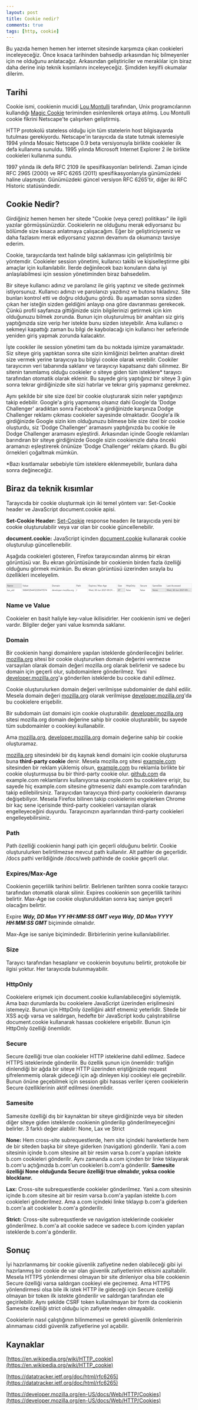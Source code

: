 ```yaml
---
layout: post
title: Cookie nedir?
comments: true
tags: [http, cookie]
---
```

Bu yazıda hemen hemen her internet sitesinde karşımıza çıkan cookieleri inceleyeceğiz. Önce kısaca tarihinden bahsedip arkasından hiç bilmeyenler için ne olduğunu anlatacağız. Arkasından geliştiriciler ve meraklılar için biraz daha derine inip teknik kısımlarını inceleyeceğiz. Şimdiden keyifli okumalar dilerim.

## Tarihi

Cookie ismi, cookienin mucidi [Lou Montulli](https://en.wikipedia.org/wiki/Lou_Montulli) tarafından, Unix programcılarının kullandığı [Magic Cookie](https://en.wikipedia.org/wiki/Magic_cookie) teriminden esinlenilerek ortaya atılmış. Lou Montulli cookie fikrini Netscape'te çalışırken geliştirmiş.

HTTP protokolü stateless olduğu için tüm statelerin host bilgisayarda tutulması gerekiyordu. Netscape'in tarayıcıda da state tutmak istemesiyle 1994 yılında Mosaic Netscape 0.9 beta versiyonuyla birlikte cookieler ilk defa kullanıma sunuldu. 1995 yılında Microsoft Internet Explorer 2 ile birlikte cookieleri kullanıma sundu.

1997 yılında ilk defa RFC 2109 ile spesifikasyonları belirlendi. Zaman içinde RFC 2965 (2000) ve RFC 6265 (2011) spesifikasyonlarıyla günümüzdeki haline ulaşmıştır. Günümüzdeki güncel versiyon RFC 6265'tir, diğer iki RFC Historic statüsündedir.

## Cookie Nedir?

Girdiğiniz hemen hemen her sitede "Cookie (veya çerez) politikası" ile ilgili yazılar görmüşsünüzdür. Cookielerin ne olduğunu merak ediyorsanız bu bölümde size kısaca anlatmaya çalışacağım. Eğer bir geliştiriciyseniz ve daha fazlasını merak ediyorsanız yazının devamını da okumanızı tavsiye ederim.

Cookie, tarayıcılarda text halinde bilgi saklanması için geliştirilmiş bir yöntemdir. Cookieler session yönetimi, kullanıcı takibi ve kişiselleştirme gibi amaçlar için kullanılabilir. İlerde değinilecek bazı konuların daha iyi anlaşılabilmesi için session yönetiminden biraz bahsedelim. 

Bir siteye kullanıcı adınız ve parolanız ile giriş yaptınız ve sitede gezinmek istiyorsunuz. Kullanıcı adınızı ve parolanızı yazdınız ve butona tıkladınız. Site bunları kontrol etti ve doğru olduğunu gördü. Bu aşamadan sonra sizden çıkan her isteğin sizden geldiğini anlayıp ona göre davranması gerekecek. Çünkü profil sayfanıza gittiğinizde sizin bilgilerinizi getirmek için kim olduğunuzu bilmek zorunda. Bunun için oluşturulmuş bir anahtarı siz giriş yaptığınızda size verip her istekte bunu sizden isteyebilir. Ama kullanıcı o sekmeyi kapattığı zaman bu bilgi de kaybolacağı için kullanıcı her seferinde yeniden giriş yapmak zorunda kalacaktır.

İşte cookiler ile session yönetimi tam da bu noktada işimize yaramaktadır. Siz siteye giriş yaptıktan sonra site sizin kimliğinizi belirten anahtarı direkt size vermek yerine tarayıcıya bu bilgiyi cookie olarak verebilir. Cookiler tarayıcının veri tabanında saklanır ve tarayıcıyı kapatsanız dahi silinmez. Bir sitenin tanımlamış olduğu cookieler o siteye giden tüm isteklere* tarayıcı tarafından otomatik olarak eklenir. Bu sayede giriş yaptığınız bir siteye 3 gün sonra tekrar girdiğinizde site sizi hatırlar ve tekrar giriş yapmanız gerekmez.

Aynı şekilde bir site size özel bir cookie oluşturarak sizin neler yaptığınızı takip edebilir. Google'a giriş yapmamış olsanız dahi Google'da 'Dodge Challenger' aradıktan sonra Facebook'a girdiğinizde karşınıza Dodge Challenger reklamı çıkması cookieler sayesinde olmaktadır. Google'a ilk girdiğinizde Google sizin kim olduğunuzu bilmese bile size özel bir cookie oluşturdu, siz 'Dodge Challenger' aramasını yaptığınızda bu cookie ile Dodge Challenger aramasını eşleştirdi. Arkasından içinde Google reklamları barındıran bir siteye girdiğinizde Google sizin cookienizle daha önceki aramanızı eşleştirerek önünüze 'Dodge Challenger' reklamı çıkardı. Bu gibi örnekleri çoğaltmak mümkün.

*Bazı kısıtlamalar sebebiyle tüm isteklere eklenmeyebilir, bunlara daha sonra değineceğiz.

## Biraz da teknik kısımlar

Tarayıcıda bir cookie oluşturmak için iki temel yöntem var: Set-Cookie header ve JavaScript document.cookie apisi.

**Set-Cookie Header:** [Set-Cookie](https://developer.mozilla.org/en-US/docs/Web/HTTP/Headers/Set-Cookie) response headerı ile tarayıcıda yeni bir cookie oluşturulabilir veya var olan bir cookie güncellenebilir.  

**document.cookie:** JavaScript içinden [document.cookie](https://developer.mozilla.org/en-US/docs/Web/API/Document/cookie) kullanarak cookie oluşturulup güncellenebilir.

Aşağıda cookieleri gösteren, Firefox tarayıcısından alınmış bir ekran görüntüsü var. Bu ekran görüntüsünde bir cookienin birden fazla özelliği olduğunu görmek mümkün. Bu ekran görüntüsü üzerinden sırayla bu özellikleri inceleyelim.

![](img/cookie.png)

### Name ve Value

Cookieler en basit haliyle key-value ikilisidirler. Her cookienin ismi ve değeri vardır. Bilgiler değer yani value kısmında saklanır.

### Domain

Bir cookienin hangi domainlere yapılan isteklerde gönderileceğini belirler. [mozilla.org](http://developer.mozilla.org) sitesi bir cookie oluştururken domain değerini vermezse varsayılan olarak domain değeri mozilla.org olarak belirlenir ve sadece bu domain için geçerli olur, subdomainlere gönderilmez. Yani [developer.mozilla.org](http://developer.mozilla.org)'a gönderilen isteklerde bu cookie dahil edilmez.

Cookie oluşturulurken domain değeri verilmişse subdomainler de dahil edilir. Mesela domain değeri [mozilla.org](http://mozilla.org) olarak verilmişse [developer.mozilla.org](http://developer.mozilla.org)'da bu cookielere erişebilir.

Bir subdomain üst domaini için cookie oluşturabilir. [developer.mozilla.org](http://developer.mozilla.org) sitesi mozilla.org domain değerine sahip bir cookie oluşturabilir, bu sayede tüm subdomainler o cookieyi kullanabilir.

Ama [mozilla.org](http://mozilla.org), [developer.mozilla.org](http://developer.mozilla.org) domain değerine sahip bir cookie oluşturamaz.

[mozilla.org](http://mozilla.org) sitesindeki bir dış kaynak kendi domaini için cookie oluşturursa buna **third-party cookie** denir. Mesela mozilla.org sitesi [example.com](http://example.com) sitesinden bir reklam yüklemiş olsun, [example.com](http://example.com) bu reklamla birlikte bir cookie oluşturmuşsa bu bir third-party cookie olur. [github.com](http://github.com) da example.com reklamlarını kullanıyorsa example.com bu cookielere erişir, bu sayede hiç example.com sitesine gitmeseniz dahi example.com tarafından takip edilebilirsiniz. Tarayıcıdan tarayıcıya third-party cookielerin davranışı değişebiliyor. Mesela Firefox bilinen takip cookielerini engelerken Chrome bir kaç sene içerisinde third-party cookieleri varsayılan olarak engelleyeceğini duyurdu. Tarayıcınızın ayarlarından third-party cookieleri engelleyebilirsiniz.

### Path

Path özelliği cookienin hangi path için geçerli olduğunu belirtir. Cookie oluşturulurken belirtilmezse mevcut path kullanılır. Alt pathler de geçerlidir. /docs pathi verildiğinde /docs/web pathinde de cookie geçerli olur.

### Expires/Max-Age

Cookienin geçerlilik tarihini belirtir. Belirlenen tarihten sonra cookie tarayıcı tarafından otomatik olarak silinir. Expires cookienin son geçerlilik tarihini belirtir. Max-Age ise cookie oluşturulduktan sonra kaç saniye geçerli olacağını belirtir.

Expire ***Wdy, DD Mon YY HH:MM:SS GMT veya Wdy***, ***DD Mon YYYY HH:MM:SS GMT*** biçiminde olmalıdır.

Max-Age ise saniye biçimindedir. Birbirlerinin yerine kullanılabilirler.

### Size

Tarayıcı tarafından hesaplanır ve cookienin boyutunu belirtir, protokolle bir ilgisi yoktur. Her tarayıcıda bulunmayabilir.

### HttpOnly

Cookielere erişmek için document.cookie kullanılabileceğini söylemiştik. Ama bazı durumlarda bu cookielere JavaScript üzerinden erişilmesini istemeyiz. Bunun için HttpOnly özelliğini aktif etmemiz yeterlidir. Sitede bir XSS açığı varsa ve saldırgan, hedefte bir JavaScript kodu çalıştırabilirse document.cookie kullanarak hassas cookielere erişebilir. Bunun için HttpOnly özelliği önemlidir.

### Secure

Secure özelliği true olan cookieler HTTP isteklerine dahil edilmez. Sadece HTTPS isteklerinde gönderilir. Bu özellik şunun için önemlidir: trafiğin dinlendiği bir ağda bir siteye HTTP üzerinden eriştiğinizde request şifrelenmemiş olarak gideceği için ağı dinleyen kişi cookieyi ele geçirebilir. Bunun önüne geçebilmek için session gibi hassas veriler içeren cookielerin Secure özelliklerinin aktif edilmesi önemlidir.

### Samesite

Samesite özelliği dış bir kaynaktan bir siteye girdiğinizde veya bir siteden diğer siteye giden isteklerde cookienin gönderilip gönderilmeyeceğini belirler. 3 farklı değer alabilir: None, Lax ve Strict

**None:** Hem cross-site subrequestlerde, hem site içindeki hareketlerde hem de bir siteden başka bir siteye giderken (navigation) gönderilir. Yani a.com sitesinin içinde b.com sitesine ait bir resim varsa b.com'a yapılan istekte b.com cookieleri gönderilir. Aynı zamanda a.com içinden bir linke tıklayarak b.com'u açtığınızda b.com'un cookieleri b.com'a gönderilir. **Samesite özelliği None olduğunda Secure özelliği true olmalıdır, yoksa cookie blocklanır.**

**Lax:** Cross-site subrequestlerde cookieler gönderilmez. Yani a.com sitesinin içinde b.com sitesine ait bir resim varsa b.com'a yapılan istekte b.com cookieleri gönderilmez. Ama a.com içindeki linke tıklayıp b.com'a giderken b.com'a ait cookieler b.com'a gönderilir.

**Strict:** Cross-site subrequstlerde ve navigation isteklerinde cookieler gönderilmez. b.com'a ait cookie sadece ve sadece b.com içinden yapılan isteklerde b.com'a gönderilir.

## Sonuç

İyi hazırlanmamış bir cookie güvenlik zafiyetine neden olabileceği gibi iyi hazırlanmış bir cookie de var olan güvenlik zafiyetlerinin etkisini azaltabilir. Mesela HTTPS yönlendirmesi olmayan bir site dinleniyor olsa bile cookienin Secure özelliği varsa saldırgan cookieyi ele geçiremez. Ama HTTPS yönlendirmesi olsa bile ilk istek HTTP ile gideceği için Secure özelliği olmayan bir token ilk istekte gönderilir ve saldırgan tarafından ele geçirilebilir. Aynı şekilde CSRF token kullanılmayan bir form da cookienin Samesite özelliği strict olduğu için zafiyete neden olmayabilir.

Cookielerin nasıl çalıştığının bilinmemesi ve gerekli güvenlik önlemlerinin alınmaması ciddi güvenlik zafiyetlerine yol açabilir.

## Kaynaklar

[https://en.wikipedia.org/wiki/HTTP_cookie](https://en.wikipedia.org/wiki/HTTP_cookie)

[https://datatracker.ietf.org/doc/html/rfc6265](https://datatracker.ietf.org/doc/html/rfc6265)

[https://developer.mozilla.org/en-US/docs/Web/HTTP/Cookies](https://developer.mozilla.org/en-US/docs/Web/HTTP/Cookies)
